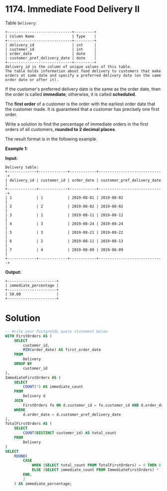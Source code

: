 # 1174. Immediate Food Delivery II

Table `Delivery`:

```
+-----------------------------+---------+
| Column Name                 | Type    |
+-----------------------------+---------+
| delivery_id                 | int     |
| customer_id                 | int     |
| order_date                  | date    |
| customer_pref_delivery_date | date    |
+-----------------------------+---------+
delivery_id is the column of unique values of this table.
The table holds information about food delivery to customers that make orders at some date and specify a preferred delivery date (on the same order date or after it).
```

If the customer's preferred delivery date is the same as the order date, then the order is called **immediate**; otherwise, it is called **scheduled**.

The **first order** of a customer is the order with the earliest order date that the customer made. It is guaranteed that a customer has precisely one first order.

Write a solution to find the percentage of immediate orders in the first orders of all customers, **rounded to 2 decimal places**.

The result format is in the following example.

**Example 1:**

**Input:** <br>

```
Delivery table:
+-------------+-------------+------------+-----------------------------+
| delivery_id | customer_id | order_date | customer_pref_delivery_date |
+-------------+-------------+------------+-----------------------------+
| 1           | 1           | 2019-08-01 | 2019-08-02                  |
| 2           | 2           | 2019-08-02 | 2019-08-02                  |
| 3           | 1           | 2019-08-11 | 2019-08-12                  |
| 4           | 3           | 2019-08-24 | 2019-08-24                  |
| 5           | 3           | 2019-08-21 | 2019-08-22                  |
| 6           | 2           | 2019-08-11 | 2019-08-13                  |
| 7           | 4           | 2019-08-09 | 2019-08-09                  |
+-------------+-------------+------------+-----------------------------+
```

**Output:** <br>

```
+----------------------+
| immediate_percentage |
+----------------------+
| 50.00                |
+----------------------+
```

# Solution

```sql
-- Write your PostgreSQL query statement below
WITH FirstOrders AS (
    SELECT
        customer_id,
        MIN(order_date) AS first_order_date
    FROM
        Delivery
    GROUP BY
        customer_id
),
ImmediateFirstOrders AS (
    SELECT
        COUNT(*) AS immediate_count
    FROM
        Delivery d
    JOIN
        FirstOrders fo ON d.customer_id = fo.customer_id AND d.order_date = fo.first_order_date
    WHERE
        d.order_date = d.customer_pref_delivery_date
),
TotalFirstOrders AS (
    SELECT
        COUNT(DISTINCT customer_id) AS total_count
    FROM
        Delivery
)
SELECT
    ROUND(
        CASE
            WHEN (SELECT total_count FROM TotalFirstOrders) = 0 THEN 0.00
            ELSE (SELECT immediate_count FROM ImmediateFirstOrders) * 100.00 / (SELECT total_count FROM TotalFirstOrders)
        END,
        2
    ) AS immediate_percentage;
```
